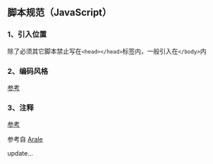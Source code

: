 ## 脚本规范（JavaScript）


### 1、引入位置  
除了必须其它脚本禁止写在`<head></head>`标签内，一般引入在`</body>`内  


### 2、编码风格
[参考](https://github.com/aralejs/aralejs.org/wiki/JavaScript-%E7%BC%96%E7%A0%81%E9%A3%8E%E6%A0%BC)

### 3、注释
[参考](https://github.com/aralejs/aralejs.org/wiki/JavaScript-%E6%B3%A8%E9%87%8A%E8%A7%84%E8%8C%83)


参考自 [Arale](https://github.com/aralejs/aralejs.org/wiki) 


update...